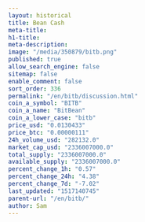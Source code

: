 ```yaml
---
layout: historical
title: Bean Cash
meta-title: 
h1-title: 
meta-description: 
image: "/media/350879/bitb.png"
published: true
allow_search_engine: false
sitemap: false
enable_comment: false
sort_order: 336
permalink: "/en/bitb/discussion.html"
coin_a_symbol: "BITB"
coin_a_name: "BitBean"
coin_a_lower_case: "bitb"
price_usd: "0.0130433"
price_btc: "0.00000111"
24h_volume_usd: "282132.0"
market_cap_usd: "2336007000.0"
total_supply: "2336007000.0"
available_supply: "2336007000.0"
percent_change_1h: "0.57"
percent_change_24h: "4.38"
percent_change_7d: "-7.02"
last_updated: "1517140745"
parent-url: "/en/bitb/"
author: Sam
---
```


